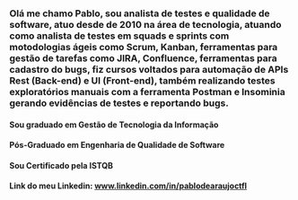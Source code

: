 ### Olá me chamo Pablo, sou analista de testes e qualidade de software, atuo desde de 2010 na área de tecnologia, atuando como analista de testes em squads e sprints com motodologias ágeis como Scrum, Kanban, ferramentas para gestão de tarefas como JIRA, Confluence, ferramentas para cadastro do bugs, fiz cursos voltados para automação de APIs Rest (Back-end) e UI (Front-end), também realizando testes exploratórios manuais com a ferramenta Postman e Insominia gerando evidências de testes e reportando bugs.

#### Sou graduado em Gestão de Tecnologia da Informação 
#### Pós-Graduado em Engenharia de Qualidade de Software
#### Sou Certificado pela ISTQB

#### Link do meu Linkedin: www.linkedin.com/in/pablodearaujoctfl
